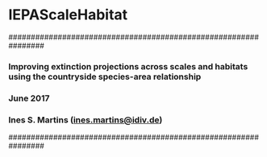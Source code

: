 # IEPAScaleHabitat
################################################################
### Improving extinction projections across scales and habitats using the countryside species-area relationship 
### June 2017
### 
### Ines S. Martins (ines.martins@idiv.de)
################################################################
